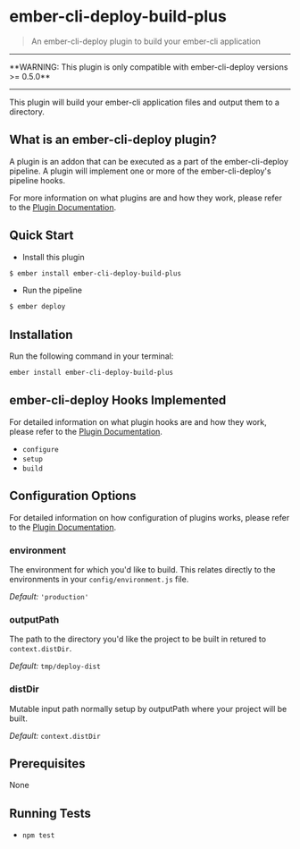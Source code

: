 # ember-cli-deploy-build-plus

> An ember-cli-deploy plugin to build your ember-cli application

<hr/>
**WARNING: This plugin is only compatible with ember-cli-deploy versions >= 0.5.0**
<hr/>

This plugin will build your ember-cli application files and output them to a directory.

## What is an ember-cli-deploy plugin?

A plugin is an addon that can be executed as a part of the ember-cli-deploy pipeline. A plugin will implement one or more of the ember-cli-deploy's pipeline hooks.

For more information on what plugins are and how they work, please refer to the [Plugin Documentation][1].

## Quick Start

- Install this plugin

```bash
$ ember install ember-cli-deploy-build-plus
```

- Run the pipeline

```bash
$ ember deploy
```

## Installation
Run the following command in your terminal:

```bash
ember install ember-cli-deploy-build-plus
```

## ember-cli-deploy Hooks Implemented

For detailed information on what plugin hooks are and how they work, please refer to the [Plugin Documentation][1].

- `configure`
- `setup`
- `build`

## Configuration Options

For detailed information on how configuration of plugins works, please refer to the [Plugin Documentation][1].

### environment

The environment for which you'd like to build. This relates directly to the environments in your `config/environment.js` file.

*Default:* `'production'`

### outputPath

The path to the directory you'd like the project to be built in retured to `context.distDir`.

*Default:* `tmp/deploy-dist`

### distDir

Mutable input path normally setup by outputPath where your project will be built.

*Default:* `context.distDir`

## Prerequisites

None

## Running Tests

- `npm test`

[1]: http://ember-cli.github.io/ember-cli-deploy/plugins "Plugin Documentation"
